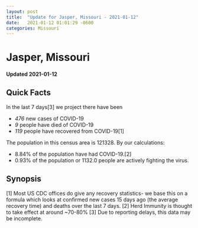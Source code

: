 ```yaml
---
layout: post
title:  "Update for Jasper, Missouri - 2021-01-12"
date:   2021-01-12 01:01:29 -0600
categories: Missouri
---
```


# Jasper, Missouri
#### Updated 2021-01-12

## Quick Facts

In the last 7 days[3] we project there have been
- *476* new cases of COVID-19
- *9* people have died of COVID-19
- *119* people have recovered from COVID-19[1]

The population in this census area is 121328. By our calculations:
- 8.84% of the population have had COVID-19.[2]
- 0.93% of the population or 1132.0 people are actively fighting the virus.

## Synopsis




[1] Most US CDC offices do give any recovery statistics- we base this on a formula which looks at confirmed new cases
15 days ago (the average recovery time) and deaths over the last 7 days.
[2] Herd Immunity is thought to take effect at around ~70-80%
[3] Due to reporting delays, this data may be incomplete. 
    
